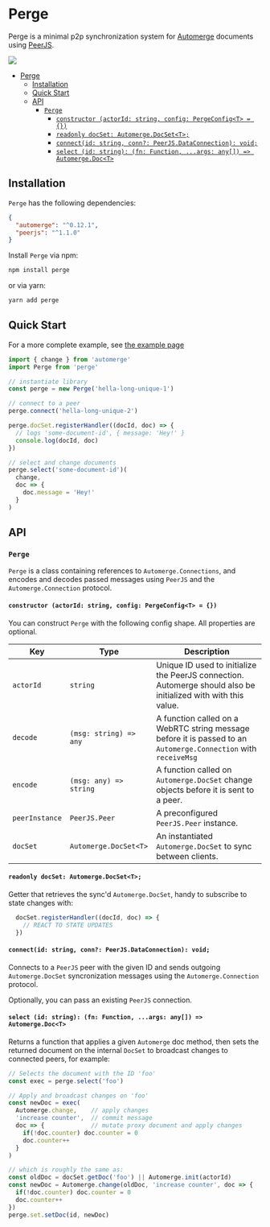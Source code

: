 # Perge

Perge is a minimal p2p synchronization system for [Automerge](https://github.com/automerge/automerge) documents using [PeerJS](https://github.com/peers/peerjs).

![](screenshot.gif)

- [Perge](#perge)
  - [Installation](#installation)
  - [Quick Start](#quick-start)
  - [API](#api)
    - [`Perge`](#perge)
      - [`constructor (actorId: string, config: PergeConfig<T> = {})`](#constructor-actorid-string-config-pergeconfigt)
      - [`readonly docSet: Automerge.DocSet<T>;`](#readonly-docset-automergedocsett)
      - [`connect(id: string, conn?: PeerJS.DataConnection): void;`](#connectid-string-conn-peerjsdataconnection-void)
      - [`select (id: string): (fn: Function, ...args: any[]) => Automerge.Doc<T>`](#select-id-string-fn-function-args-any--automergedoct)

## Installation

`Perge` has the following dependencies:
```json
{
  "automerge": "^0.12.1",
  "peerjs": "^1.1.0"
}
```

Install `Perge` via npm:
```sh
npm install perge
```
or via yarn:
```sh
yarn add perge
```

## Quick Start

For a more complete example, see [the example page](./example/index.html)

```js
import { change } from 'automerge'
import Perge from 'perge'

// instantiate library
const perge = new Perge('hella-long-unique-1')

// connect to a peer
perge.connect('hella-long-unique-2')

perge.docSet.registerHandler((docId, doc) => {
  // logs 'some-document-id', { message: 'Hey!' }
  console.log(docId, doc)
})

// select and change documents
perge.select('some-document-id')(
  change,
  doc => {
    doc.message = 'Hey!'
  }
)

```

## API

### `Perge`

`Perge` is a class containing references to `Automerge.Connections`, and encodes and decodes passed messages using `PeerJS` and the `Automerge.Connection` protocol.

#### `constructor (actorId: string, config: PergeConfig<T> = {})`

You can construct `Perge` with the following config shape. All properties are optional.

|Key|Type|Description|
|-|-|-|
|`actorId`|`string`|Unique ID used to initialize the PeerJS connection. Automerge should also be initialized with with this value.|
|`decode`|`(msg: string) => any`|A function called on a WebRTC string message before it is passed to an `Automerge.Connection` with `receiveMsg`|
|`encode`|`(msg: any) => string`|A function called on `Automerge.DocSet` change objects before it is sent to a peer.|
|`peerInstance`|`PeerJS.Peer`|A preconfigured `PeerJS.Peer` instance.|
|`docSet`|`Automerge.DocSet<T>`|An instantiated `Automerge.DocSet` to sync between clients.|

#### `readonly docSet: Automerge.DocSet<T>;`

Getter that retrieves the sync'd `Automerge.DocSet`, handy to subscribe to state changes with:

```js
  docSet.registerHandler((docId, doc) => {
    // REACT TO STATE UPDATES
  })
```

#### `connect(id: string, conn?: PeerJS.DataConnection): void;`

Connects to a `PeerJS` peer with the given ID and sends outgoing `Automerge.DocSet` syncronization messages using the `Automerge.Connection` protocol.

Optionally, you can pass an existing `PeerJS` connection.

#### `select (id: string): (fn: Function, ...args: any[]) => Automerge.Doc<T>`

Returns a function that applies a given `Automerge` doc method, then sets the returned document on the internal `DocSet` to broadcast changes to connected peers, for example:

```js
// Selects the document with the ID 'foo'
const exec = perge.select('foo')

// Apply and broadcast changes on 'foo'
const newDoc = exec(
  Automerge.change,    // apply changes
  'increase counter',  // commit message
  doc => {             // mutate proxy document and apply changes
    if(!doc.counter) doc.counter = 0
    doc.counter++
  }
)

// which is roughly the same as:
const oldDoc = docSet.getDoc('foo') || Automerge.init(actorId)
const newDoc = Automerge.change(oldDoc, 'increase counter', doc => {
  if(!doc.counter) doc.counter = 0
  doc.counter++
})
perge.set.setDoc(id, newDoc)
```